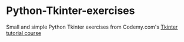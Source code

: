 # Python-Tkinter-exercises

Small and simple Python Tkinter exercises from Codemy.com's [Tkinter tutorial course](https://www.youtube.com/playlist?list=PLCC34OHNcOtoC6GglhF3ncJ5rLwQrLGnV "Tkinter tutorial course")
